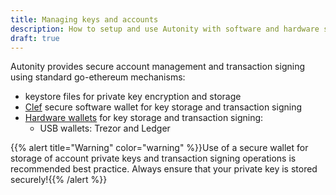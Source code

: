 ```yaml
---
title: Managing keys and accounts
description: How to setup and use Autonity with software and hardware secure wallets
draft: true
---
```


Autonity provides secure account management and transaction signing using standard go-ethereum mechanisms:

- keystore files for private key encryption and storage
- [Clef](/account-holders/key-mgt//clef/) secure software wallet for key storage and transaction signing
- [Hardware wallets](/account-holders/key-mgt//usb-wallets) for key storage and transaction signing:
  - USB wallets: Trezor and Ledger

{{% alert title="Warning" color="warning" %}}Use of a secure wallet for storage of account private keys and transaction signing operations is recommended best practice. Always ensure that your private key is stored securely!{{% /alert %}}
